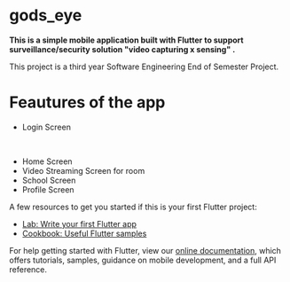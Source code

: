 # gods_eye

**This is a simple mobile application built with Flutter to support surveillance/security solution "video capturing x sensing" .**

This project is a third year Software Engineering End of Semester Project.

# Feautures of the app

* Login Screen <p align="center">
	<img src="">
	<img src=""></p>
* Home Screen
* Video Streaming Screen for room 
* School Screen
* Profile Screen


A few resources to get you started if this is your first Flutter project:

- [Lab: Write your first Flutter app](https://flutter.dev/docs/get-started/codelab)
- [Cookbook: Useful Flutter samples](https://flutter.dev/docs/cookbook)

For help getting started with Flutter, view our
[online documentation](https://flutter.dev/docs), which offers tutorials,
samples, guidance on mobile development, and a full API reference.
